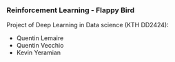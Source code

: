 ### Reinforcement Learning - Flappy Bird

Project of Deep Learning in Data science (KTH DD2424):

* Quentin Lemaire
* Quentin Vecchio
* Kevin Yeramian
